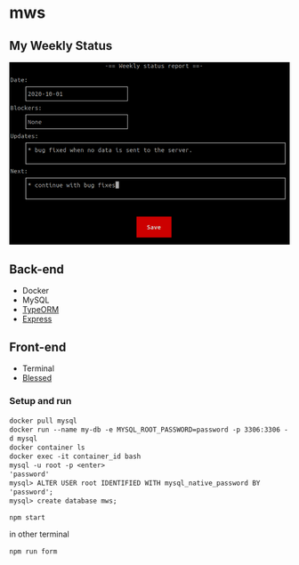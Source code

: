 # mws

## My Weekly Status

![Alt screenshot](https://github.com/helio-frota/mws/raw/main/mws.png)


## Back-end

* Docker
* MySQL
* [TypeORM](https://github.com/typeorm/typeorm)
* [Express](https://github.com/expressjs/express)

## Front-end

* Terminal
* [Blessed](https://github.com/chjj/blessed)


### Setup and run

```
docker pull mysql
docker run --name my-db -e MYSQL_ROOT_PASSWORD=password -p 3306:3306 -d mysql
docker container ls
docker exec -it container_id bash
mysql -u root -p <enter>
'password'
mysql> ALTER USER root IDENTIFIED WITH mysql_native_password BY 'password';
mysql> create database mws;
```

```
npm start
```

in other terminal

```
npm run form
```